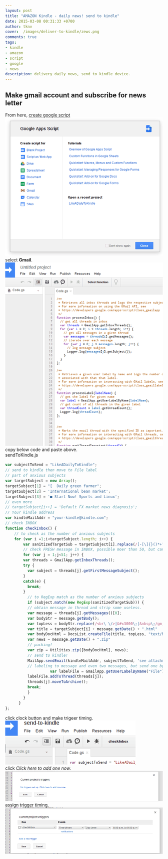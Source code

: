 ```yaml
---
layout: post
title: "AMAZON Kindle - daily news! send to kindle"
date: 2015-03-08 00:31:33 +0700
author: tknv
cover:  /images/deliver-to-kindle/zews.png
comments: true
tags: 
- kindle
- amazon
- script
- google
- news
description: delivery daily news, send to kindle device.
---
```

## Make gmail account and subscribe for news letter  
From here, [create google script](https://script.google.com/)   
![create-script](/images/deliver-to-kindle/cerate-script.png)     
select **Gmail**.    
![script-view](/images/deliver-to-kindle/script-view.png)   
copy below code and paste above.   
sendToKindle.js  

```javascript  
var subjectToSend = "LikeADailyToKindle";
// send to kindle then move to File label
// part of anxious subjects
var targetSubject = new Array();
targetSubject[1] = "[  Daily green farmer";
targetSubject[2] = 'International bean market';
targetSubject[3] = '■ Start Now! Sports and Linux';
// even more
// targetSubject[i++] = 'Default FX market news diagnosis';
// Your kindle address
var kindleMailAddr = "your-kindle@kindle.com";
// check INBOX
function checkInbox() {
    // to check as the number of anxious subjects
    for (var i =1;i<targetSubject.length; i++) {
        var sanitizedTargetSub = targetSubject[i].replace(/[-[\]{}()*+?.,\\^$|#\s]/g, "\\$&");
        // check FRESH message in INBOX, possible moer than 50, but can be time out
        for (var j = 1;j<51; j++) {
        var threads = GmailApp.getInboxThreads();
        try {
          var subject = threads[j].getFirstMessageSubject();
        }
        catch(e) {
          break;  
        }
          // to RegExp match as the number of anxious subjects
          if (subject.match(new RegExp(sanitizedTargetSub))) {
          // obtain message in thread and strip some useless.
          var message = threads[j].getMessages()[0];
          var bodyStr = message.getBody();
          var topLess = bodyStr.replace(/<br\ \/>|&#x3000\;|&nbsp\;/gm, '');
          var title = targetSubject[i] + message.getDate() + ".html"
          var bodyDocHtml = DocsList.createFile(title, topLess, "text/html");
          var news = message.getDate() + ".zip"
          // packing!
          var zip = Utilities.zip([bodyDocHtml], news);
          // send to kindle!
          MailApp.sendEmail(kindleMailAddr, subjectToSend, 'see attachment', {attachments:zip});
          // labeling to message and even two messages, but send one by one. so it is morning and evening editions
		            var labelFile = GmailApp.getUserLabelByName("File");
          labelFile.addToThread(threads[j]);
          threads[j].moveToArchive();
          break;
          }
        }
      }
};
```
click clock button and make trigeer timing.  
![clock](/images/deliver-to-kindle/make-schedule.png)    
click *Click here to add one now.*    
![make-trigger](/images/deliver-to-kindle/make-triggers.png)     
assign trigger timing.    
![assign-timing](/images/deliver-to-kindle/make-event-timing.png)     


 
